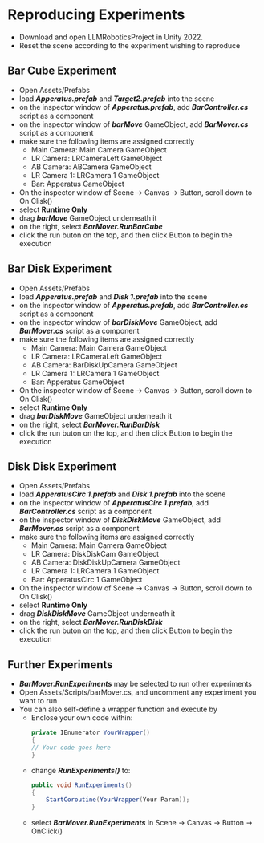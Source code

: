 # Reproducing Experiments
- Download and open LLMRoboticsProject in Unity 2022.
- Reset the scene according to the experiment wishing to reproduce


## Bar Cube Experiment
- Open Assets/Prefabs
- load ***Apperatus.prefab*** and ***Target2.prefab*** into the scene
- on the inspector window of ***Apperatus.prefab***, add ***BarController.cs*** script as a component
- on the inspector window of ***barMove*** GameObject, add ***BarMover.cs*** script as a component
- make sure the following items are assigned correctly
    - Main Camera: Main Camera GameObject
    - LR Camera: LRCameraLeft GameObject
    - AB Camera: ABCamera GameObject
    - LR Camera 1: LRCamera 1 GameObject
    - Bar: Apperatus GameObject
- On the inspector window of Scene -> Canvas -> Button, scroll down to On Clisk()
- select **Runtime Only**
- drag ***barMove*** GameObject underneath it
- on the right, select ***BarMover.RunBarCube***
- click the run buton on the top, and then click Button to begin the execution


## Bar Disk Experiment
- Open Assets/Prefabs
- load ***Apperatus.prefab*** and ***Disk 1.prefab*** into the scene
- on the inspector window of ***Apperatus.prefab***, add ***BarController.cs*** script as a component
- on the inspector window of ***barDiskMove*** GameObject, add ***BarMover.cs*** script as a component
- make sure the following items are assigned correctly
    - Main Camera: Main Camera GameObject
    - LR Camera: LRCameraLeft GameObject
    - AB Camera: BarDiskUpCamera GameObject
    - LR Camera 1: LRCamera 1 GameObject
    - Bar: Apperatus GameObject
- On the inspector window of Scene -> Canvas -> Button, scroll down to On Clisk()
- select **Runtime Only**
- drag ***barDiskMove*** GameObject underneath it
- on the right, select ***BarMover.RunBarDisk***
- click the run buton on the top, and then click Button to begin the execution


## Disk Disk Experiment
- Open Assets/Prefabs
- load ***ApperatusCirc 1.prefab*** and ***Disk 1.prefab*** into the scene
- on the inspector window of ***ApperatusCirc 1.prefab***, add ***BarController.cs*** script as a component
- on the inspector window of ***DiskDiskMove*** GameObject, add ***BarMover.cs*** script as a component
- make sure the following items are assigned correctly
    - Main Camera: Main Camera GameObject
    - LR Camera: DiskDiskCam GameObject
    - AB Camera: DiskDiskUpCamera GameObject
    - LR Camera 1: LRCamera 1 GameObject
    - Bar: ApperatusCirc 1 GameObject
- On the inspector window of Scene -> Canvas -> Button, scroll down to On Clisk()
- select **Runtime Only**
- drag ***DiskDiskMove*** GameObject underneath it
- on the right, select ***BarMover.RunDiskDisk***
- click the run buton on the top, and then click Button to begin the execution


## Further Experiments
- ***BarMover.RunExperiments*** may be selected to run other experiments
- Open Assets/Scripts/barMover.cs, and uncomment any experiment you want to run
- You can also self-define a wrapper function and execute by
    - Enclose your own code within:
        ```csharp
        private IEnumerator YourWrapper()
        {
        // Your code goes here
        }
        ```
    - change ***RunExperiments()*** to:
        ```csharp
        public void RunExperiments()
        {
            StartCoroutine(YourWrapper(Your Param));
        }
        ```
    - select ***BarMover.RunExperiments*** in Scene -> Canvas -> Button -> OnClick()
